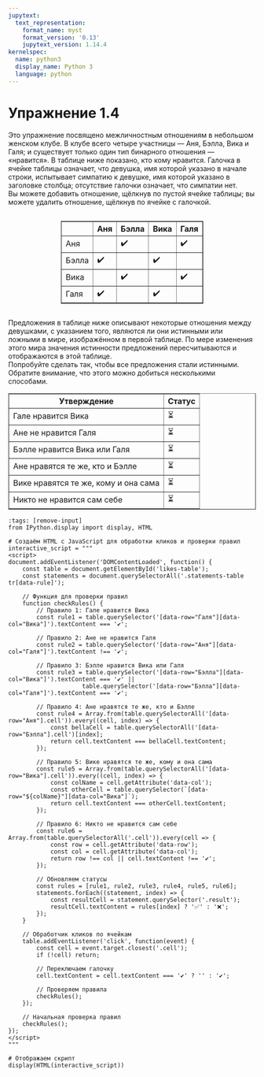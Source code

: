 ```yaml
---
jupytext:
  text_representation:
    format_name: myst
    format_version: '0.13'
    jupytext_version: 1.14.4
kernelspec:
  name: python3
  display_name: Python 3
  language: python
---
```


# Упражнение 1.4

Это упражнение посвящено межличностным отношениям в небольшом женском клубе. В клубе всего четыре участницы — Аня, Бэлла, Вика и Галя; и существует только один тип бинарного отношения — «нравится». В таблице ниже показано, кто кому нравится. Галочка в ячейке таблицы означает, что девушка, имя которой указано в начале строки, испытывает симпатию к девушке, имя которой указано в заголовке столбца; отсутствие галочки означает, что симпатии нет.  
Вы можете добавить отношение, щёлкнув по пустой ячейке таблицы; вы можете удалить отношение, щёлкнув по ячейке с галочкой.

<div class="table-container">
  <div style="text-align: center;">
    <div style="display: inline-block;">
      <table id="likes-table" border="1" cellpadding="5" cellspacing="0" style="border-collapse: collapse;">
        <thead>
          <tr>
            <th></th>
            <th>Аня</th>
            <th>Бэлла</th>
            <th>Вика</th>
            <th>Галя</th>
          </tr>
        </thead>
        <tbody>
          <tr>
            <td>Аня</td>
            <td class="cell" data-row="Аня" data-col="Аня"></td>
            <td class="cell" data-row="Аня" data-col="Бэлла">✔️</td>
            <td class="cell" data-row="Аня" data-col="Вика"></td>
            <td class="cell" data-row="Аня" data-col="Галя">✔️</td>
          </tr>
          <tr>
            <td>Бэлла</td>
            <td class="cell" data-row="Бэлла" data-col="Аня">✔️</td>
            <td class="cell" data-row="Бэлла" data-col="Бэлла"></td>
            <td class="cell" data-row="Бэлла" data-col="Вика">✔️</td>
            <td class="cell" data-row="Бэлла" data-col="Галя"></td>
          </tr>
          <tr>
            <td>Вика</td>
            <td class="cell" data-row="Вика" data-col="Аня"></td>
            <td class="cell" data-row="Вика" data-col="Бэлла">✔️</td>
            <td class="cell" data-row="Вика" data-col="Вика"></td>
            <td class="cell" data-row="Вика" data-col="Галя">✔️</td>
          </tr>
          <tr>
            <td>Галя</td>
            <td class="cell" data-row="Галя" data-col="Аня">✔️</td>
            <td class="cell" data-row="Галя" data-col="Бэлла"></td>
            <td class="cell" data-row="Галя" data-col="Вика">✔️</td>
            <td class="cell" data-row="Галя" data-col="Галя"></td>
          </tr>
        </tbody>
      </table>
    </div>
  </div>
</div>

Предложения в таблице ниже описывают некоторые отношения между девушками, с указанием того, являются ли они истинными или ложными в мире, изображённом в первой таблице. По мере изменения этого мира значения истинности предложений пересчитываются и отображаются в этой таблице.  
Попробуйте сделать так, чтобы все предложения стали истинными. Обратите внимание, что этого можно добиться несколькими способами.

<div class="statements-table">
<table border="1" cellpadding="5" cellspacing="0" style="border-collapse: collapse;">
    <thead>
        <tr>
            <th>Утверждение</th>
            <th>Статус</th>
        </tr>
    </thead>
    <tbody>
        <tr data-rule="rule1">
            <td>Гале нравится Вика</td>
            <td class="result">⏳</td>
        </tr>
        <tr data-rule="rule2">
            <td>Ане не нравится Галя</td>
            <td class="result">⏳</td>
        </tr>
        <tr data-rule="rule3">
            <td>Бэлле нравится Вика или Галя</td>
            <td class="result">⏳</td>
        </tr>
        <tr data-rule="rule4">
            <td>Ане нравятся те же, кто и Бэлле</td>
            <td class="result">⏳</td>
        </tr>
        <tr data-rule="rule5">
            <td>Вике нравятся те же, кому и она сама</td>
            <td class="result">⏳</td>
        </tr>
        <tr data-rule="rule6">
            <td>Никто не нравится сам себе</td>
            <td class="result">⏳</td>
        </tr>
    </tbody>
</table>
</div>

```{code-cell} python3
:tags: [remove-input]
from IPython.display import display, HTML

# Создаём HTML с JavaScript для обработки кликов и проверки правил
interactive_script = """
<script>
document.addEventListener('DOMContentLoaded', function() {
    const table = document.getElementById('likes-table');
    const statements = document.querySelectorAll('.statements-table tr[data-rule]');
    
    // Функция для проверки правил
    function checkRules() {
        // Правило 1: Гале нравится Вика
        const rule1 = table.querySelector('[data-row="Галя"][data-col="Вика"]').textContent === '✔️';
        
        // Правило 2: Ане не нравится Галя
        const rule2 = table.querySelector('[data-row="Аня"][data-col="Галя"]').textContent !== '✔️';
        
        // Правило 3: Бэлле нравится Вика или Галя
        const rule3 = table.querySelector('[data-row="Бэлла"][data-col="Вика"]').textContent === '✔️' || 
                     table.querySelector('[data-row="Бэлла"][data-col="Галя"]').textContent === '✔️';
        
        // Правило 4: Ане нравятся те же, кто и Бэлле
        const rule4 = Array.from(table.querySelectorAll('[data-row="Аня"].cell')).every((cell, index) => {
            const bellaCell = table.querySelectorAll('[data-row="Бэлла"].cell')[index];
            return cell.textContent === bellaCell.textContent;
        });
        
        // Правило 5: Вике нравятся те же, кому и она сама
        const rule5 = Array.from(table.querySelectorAll('[data-row="Вика"].cell')).every((cell, index) => {
            const colName = cell.getAttribute('data-col');
            const otherCell = table.querySelector(`[data-row="${colName}"][data-col="Вика"]`);
            return cell.textContent === otherCell.textContent;
        });
        
        // Правило 6: Никто не нравится сам себе
        const rule6 = Array.from(table.querySelectorAll('.cell')).every(cell => {
            const row = cell.getAttribute('data-row');
            const col = cell.getAttribute('data-col');
            return row !== col || cell.textContent !== '✔️';
        });
        
        // Обновляем статусы
        const rules = [rule1, rule2, rule3, rule4, rule5, rule6];
        statements.forEach((statement, index) => {
            const resultCell = statement.querySelector('.result');
            resultCell.textContent = rules[index] ? '✅' : '❌';
        });
    }
    
    // Обработчик кликов по ячейкам
    table.addEventListener('click', function(event) {
        const cell = event.target.closest('.cell');
        if (!cell) return;
        
        // Переключаем галочку
        cell.textContent = cell.textContent === '✔️' ? '' : '✔️';
        
        // Проверяем правила
        checkRules();
    });
    
    // Начальная проверка правил
    checkRules();
});
</script>
"""

# Отображаем скрипт
display(HTML(interactive_script))